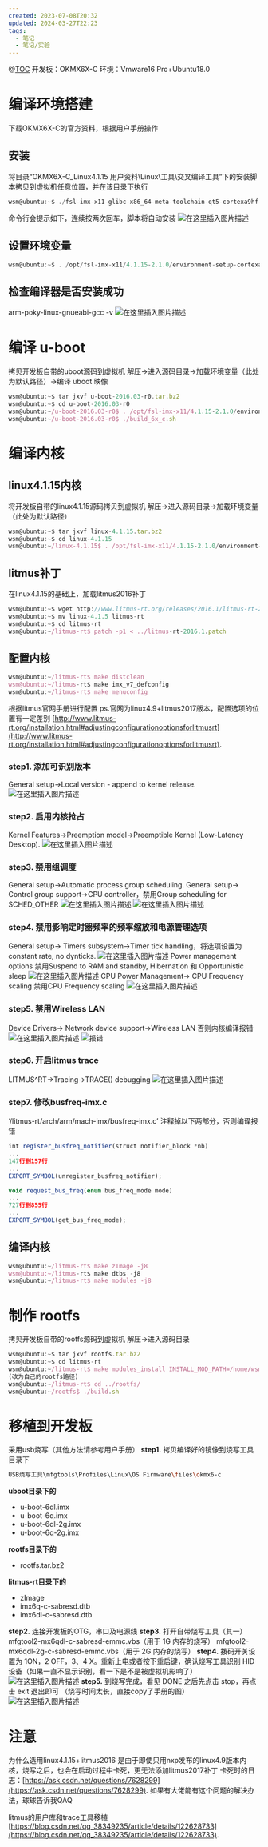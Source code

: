 ```yaml
---
created: 2023-07-08T20:32
updated: 2024-03-27T22:23
tags:
  - 笔记
  - 笔记/实验
---
```


@[TOC](imx6q移植——linux4.1.15.+litmus2016.1.md)
开发板：OKMX6X-C
环境：Vmware16 Pro+Ubuntu18.0
# 编译环境搭建
下载OKMX6X-C的官方资料，根据用户手册操作
## 安装
将目录“OKMX6X-C_Linux4.1.15 用户资料\Linux\工具\交叉编译工具”下的安装脚本拷贝到虚拟机任意位置，并在该目录下执行
```javascript
wsm@ubuntu:~$ ./fsl-imx-x11-glibc-x86_64-meta-toolchain-qt5-cortexa9hf-neon-toolchain-4.1.15-2.1.0.sh
```
命令行会提示如下，连续按两次回车，脚本将自动安装
![在这里插入图片描述](https://cdn.jsdelivr.net/gh/wsm6636/pic/202302201611517.png)
## 设置环境变量
```javascript
wsm@ubuntu:~$ . /opt/fsl-imx-x11/4.1.15-2.1.0/environment-setup-cortexa9hf-neon-poky-linux-gnueabi
```
## 检查编译器是否安装成功
 arm-poky-linux-gnueabi-gcc -v
![在这里插入图片描述](https://img-blog.csdnimg.cn/30e640366c484e9fad044c8fb7e9acf1.png?x-oss-process=image/watermark,type_d3F5LXplbmhlaQ,shadow_50,text_Q1NETiBAcXFfMzgzNDkyMzU=,size_20,color_FFFFFF,t_70,g_se,x_16#pic_center)
# 编译 u-boot
拷贝开发板自带的uboot源码到虚拟机
解压->进入源码目录->加载环境变量（此处为默认路径）->编译 uboot 映像

```javascript
wsm@ubuntu:~$ tar jxvf u-boot-2016.03-r0.tar.bz2 
wsm@ubuntu:~$ cd u-boot-2016.03-r0
wsm@ubuntu:~/u-boot-2016.03-r0$ . /opt/fsl-imx-x11/4.1.15-2.1.0/environment-setup-cortexa9hf-neon-poky-linux-gnueab
wsm@ubuntu:~/u-boot-2016.03-r0$ ./build_6x_c.sh
```
# 编译内核
## linux4.1.15内核
将开发板自带的linux4.1.15源码拷贝到虚拟机
解压->进入源码目录->加载环境变量（此处为默认路径）
```javascript
wsm@ubuntu:~$ tar jxvf linux-4.1.15.tar.bz2 
wsm@ubuntu:~$ cd linux-4.1.15
wsm@ubuntu:~/linux-4.1.15$ . /opt/fsl-imx-x11/4.1.15-2.1.0/environment-setup-cortexa9hf-neon-poky-linux-gnueab
```
## litmus补丁
在linux4.1.15的基础上，加载litmus2016补丁
```javascript
wsm@ubuntu:~$ wget http://www.litmus-rt.org/releases/2016.1/litmus-rt-2016.1.patch
wsm@ubuntu:~$ mv linux-4.1.5 litmus-rt
wsm@ubuntu:~$ cd litmus-rt
wsm@ubuntu:~/litmus-rt$ patch -p1 < ../litmus-rt-2016.1.patch
```
## 配置内核
```javascript
wsm@ubuntu:~/litmus-rt$ make distclean
wsm@ubuntu:~/litmus-rt$ make imx_v7_defconfig
wsm@ubuntu:~/litmus-rt$ make menuconfig
```
根据litmus官网手册进行配置
ps.官网为linux4.9+litmus2017版本，配置选项的位置有一定差别
 [http://www.litmus-rt.org/installation.html#adjustingconfigurationoptionsforlitmusrt](http://www.litmus-rt.org/installation.html#adjustingconfigurationoptionsforlitmusrt).

 ### step1. 添加可识别版本
 General setup->Local version - append to kernel release.
![在这里插入图片描述](https://img-blog.csdnimg.cn/bef8078c12ec41248eea79b302c1e529.png#pic_center)
 ### step2. 启用内核抢占
 Kernel Features->Preemption model->Preemptible Kernel (Low-Latency Desktop).
![在这里插入图片描述](https://cdn.jsdelivr.net/gh/wsm6636/pic/202302201611308.png)
 ### step3. 禁用组调度
General setup->Automatic process group scheduling.
General setup-> Control group support->CPU controller，禁用Group scheduling for SCHED_OTHER
![在这里插入图片描述](https://cdn.jsdelivr.net/gh/wsm6636/pic/202302201611685.png)
![在这里插入图片描述](https://cdn.jsdelivr.net/gh/wsm6636/pic/202302201611757.png)
 ### step4. 禁用影响定时器频率的频率缩放和电源管理选项
 General setup-> Timers subsystem->Timer tick handling，将选项设置为constant rate, no dynticks.
![在这里插入图片描述](https://cdn.jsdelivr.net/gh/wsm6636/pic/202302201611109.png)
Power management options  禁用Suspend to RAM and standby, Hibernation 和 Opportunistic sleep
![在这里插入图片描述](https://cdn.jsdelivr.net/gh/wsm6636/pic/202302201611311.png)
   CPU Power Management-> CPU Frequency scaling 禁用CPU Frequency scaling
![在这里插入图片描述](https://cdn.jsdelivr.net/gh/wsm6636/pic/202302201611197.png)
 ### step5. 禁用Wireless LAN 
  Device Drivers-> Network device support->Wireless LAN 
否则内核编译报错
![在这里插入图片描述](https://cdn.jsdelivr.net/gh/wsm6636/pic/202302201612295.png)
![报错](https://cdn.jsdelivr.net/gh/wsm6636/pic/202302201612100.png)
 ### step6. 开启litmus trace
 LITMUS^RT->Tracing->TRACE() debugging
 ![在这里插入图片描述](https://cdn.jsdelivr.net/gh/wsm6636/pic/202302201612693.png)

 ### step7. 修改busfreq-imx.c
‘/litmus-rt/arch/arm/mach-imx/busfreq-imx.c’
注释掉以下两部分，否则编译报错
```javascript
int register_busfreq_notifier(struct notifier_block *nb)
...
147行到157行
...
EXPORT_SYMBOL(unregister_busfreq_notifier);
```
```javascript
void request_bus_freq(enum bus_freq_mode mode)
...
727行到855行
...
EXPORT_SYMBOL(get_bus_freq_mode);
```
## 编译内核

```javascript
wsm@ubuntu:~/litmus-rt$ make zImage -j8
wsm@ubuntu:~/litmus-rt$ make dtbs -j8
wsm@ubuntu:~/litmus-rt$ make modules -j8 
```
# 制作 rootfs
拷贝开发板自带的rootfs源码到虚拟机
解压->进入源码目录
```javascript
wsm@ubuntu:~$ tar jxvf rootfs.tar.bz2
wsm@ubuntu:~$ cd litmus-rt
wsm@ubuntu:~/litmus-rt$ make modules_install INSTALL_MOD_PATH=/home/wsm/rootfs/
(改为自己的rootfs路径)
wsm@ubuntu:~/litmus-rt$ cd ../rootfs/
wsm@ubuntu:~/rootfs$ ./build.sh 
```
# 移植到开发板
采用usb烧写（其他方法请参考用户手册）
**step1.** 拷贝编译好的镜像到烧写工具目录下

```bash
USB烧写工具\mfgtools\Profiles\Linux\OS Firmware\files\okmx6-c
```

**uboot目录下的**
-  u-boot-6dl.imx
-  u-boot-6q.imx
-  u-boot-6dl-2g.imx
-  u-boot-6q-2g.imx

**rootfs目录下的**
-  rootfs.tar.bz2

**litmus-rt目录下的**
-  zImage
-  imx6q-c-sabresd.dtb
- imx6dl-c-sabresd.dtb

**step2.** 连接开发板的OTG，串口及电源线
**step3.** 打开自带烧写工具（其一）
mfgtool2-mx6qdl-c-sabresd-emmc.vbs（用于 1G 内存的烧写）
mfgtool2-mx6qdl-2g-c-sabresd-emmc.vbs（用于 2G 内存的烧写）
**step4.** 拨码开关设置为 1ON，2 OFF，3、4 X。重新上电或者按下重启键，确认烧写工具识别 HID 设备（如果一直不显示识别，看一下是不是被虚拟机影响了）
![在这里插入图片描述](https://cdn.jsdelivr.net/gh/wsm6636/pic/202302201612212.png)
**step5.** 到烧写完成，看见 DONE 之后先点击 stop，再点击 exit 退出即可
（烧写时间太长，直接copy了手册的图）
![在这里插入图片描述](https://cdn.jsdelivr.net/gh/wsm6636/pic/202302201612171.png)
# 注意
为什么选用linux4.1.15+litmus2016
是由于即使只用nxp发布的linux4.9版本内核，烧写之后，也会在启动过程中卡死，更无法添加litmus2017补丁 
卡死时的日志：[https://ask.csdn.net/questions/7628299](https://ask.csdn.net/questions/7628299).
如果有大佬能有这个问题的解决办法，球球告诉我QAQ

litmus的用户库和trace工具移植
 [https://blog.csdn.net/qq_38349235/article/details/122628733](https://blog.csdn.net/qq_38349235/article/details/122628733).